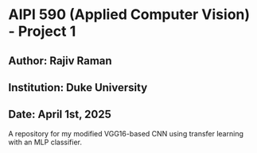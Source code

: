 # AIPI 590 (Applied Computer Vision) - Project 1
## Author: Rajiv Raman
## Institution: Duke University
## Date: April 1st, 2025



A repository for my modified VGG16-based CNN using transfer learning with an MLP classifier.
